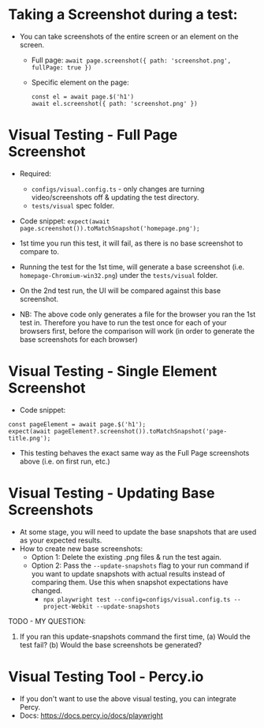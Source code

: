 # Taking a Screenshot during a test:

- You can take screenshots of the entire screen or an element on the screen.

  - Full page: `await page.screenshot({ path: 'screenshot.png', fullPage: true })`
  - Specific element on the page:

    ```
    const el = await page.$('h1')
    await el.screenshot({ path: 'screenshot.png' })
    ```

# Visual Testing - Full Page Screenshot

- Required:

  - `configs/visual.config.ts` - only changes are turning video/screenshots off & updating the test directory.
  - `tests/visual` spec folder.

- Code snippet: `expect(await page.screenshot()).toMatchSnapshot('homepage.png');`

- 1st time you run this test, it will fail, as there is no base screenshot to compare to.
- Running the test for the 1st time, will generate a base screenshot (i.e. `homepage-Chromium-win32.png`) under the `tests/visual` folder.
- On the 2nd test run, the UI will be compared against this base screenshot.

- NB: The above code only generates a file for the browser you ran the 1st test in. Therefore you have to run the test once for each of your browsers first, before the comparison will work (in order to generate the base screenshots for each browser)

# Visual Testing - Single Element Screenshot

- Code snippet:

```
const pageElement = await page.$('h1');
expect(await pageElement?.screenshot()).toMatchSnapshot('page-title.png');
```

- This testing behaves the exact same way as the Full Page screenshots above (i.e. on first run, etc.)

# Visual Testing - Updating Base Screenshots

- At some stage, you will need to update the base snapshots that are used as your expected results.
- How to create new base screenshots:
  - Option 1: Delete the existing .png files & run the test again.
  - Option 2: Pass the `--update-snapshots` flag to your run command if you want to update snapshots with actual results instead of comparing them. Use this when snapshot expectations have changed.
    - `npx playwright test --config=configs/visual.config.ts --project-Webkit --update-snapshots`

TODO - MY QUESTION:

1. If you ran this update-snapshots command the first time,
   (a) Would the test fail?
   (b) Would the base screenshots be generated?

# Visual Testing Tool - Percy.io

- If you don't want to use the above visual testing, you can integrate Percy.
- Docs: https://docs.percy.io/docs/playwright
